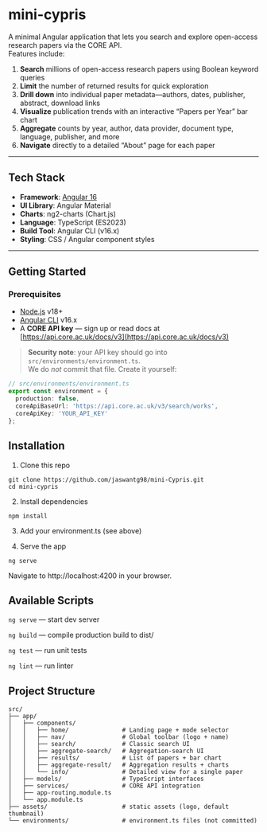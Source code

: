 # mini-cypris

A minimal Angular application that lets you search and explore open-access research papers via the CORE API.  
Features include:

1. **Search** millions of open-access research papers using Boolean keyword queries  
2. **Limit** the number of returned results for quick exploration  
3. **Drill down** into individual paper metadata—authors, dates, publisher, abstract, download links  
4. **Visualize** publication trends with an interactive “Papers per Year” bar chart  
5. **Aggregate** counts by year, author, data provider, document type, language, publisher, and more  
6. **Navigate** directly to a detailed “About” page for each paper  


---

## Tech Stack

- **Framework**: [Angular 16](https://angular.io/)  
- **UI Library**: Angular Material  
- **Charts**: ng2-charts (Chart.js)  
- **Language**: TypeScript (ES2023)  
- **Build Tool**: Angular CLI (v16.x)  
- **Styling**: CSS / Angular component styles  

---

## Getting Started

### Prerequisites

- [Node.js](https://nodejs.org/) v18+  
- [Angular CLI](https://github.com/angular/angular-cli) v16.x  
- A **CORE API key** — sign up or read docs at [https://api.core.ac.uk/docs/v3](https://api.core.ac.uk/docs/v3)

> **Security note**: your API key should go into `src/environments/environment.ts`.  
> We do _not_ commit that file. Create it yourself:

```ts
// src/environments/environment.ts
export const environment = {
  production: false,
  coreApiBaseUrl: 'https://api.core.ac.uk/v3/search/works',
  coreApiKey: 'YOUR_API_KEY'
};
```


## Installation
1. Clone this repo
```
git clone https://github.com/jaswantg98/mini-Cypris.git
cd mini-cypris

```

2. Install dependencies
```
npm install
```

3. Add your environment.ts (see above)

4. Serve the app
```
ng serve
```

Navigate to http://localhost:4200 in your browser.

## Available Scripts
`ng serve` — start dev server

`ng build` — compile production build to dist/

`ng test` — run unit tests

`ng lint` — run linter

## Project Structure

```
src/
├── app/
│   ├── components/
│   │   ├── home/               # Landing page + mode selector
│   │   ├── nav/                # Global toolbar (logo + name)
│   │   ├── search/             # Classic search UI
│   │   ├── aggregate-search/   # Aggregation-search UI
│   │   ├── results/            # List of papers + bar chart
│   │   ├── aggregate-result/   # Aggregation results + charts
│   │   └── info/               # Detailed view for a single paper
│   ├── models/                 # TypeScript interfaces
│   ├── services/               # CORE API integration
│   ├── app-routing.module.ts
│   └── app.module.ts
├── assets/                     # static assets (logo, default thumbnail)
└── environments/               # environment.ts files (not committed)
```


